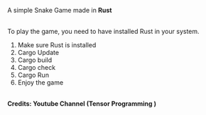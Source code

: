 A simple Snake Game made in <b> Rust </b>

<br>
To play the game, you need to have installed Rust in your system.


<ol>
<li> Make sure Rust is installed</li>
<li> Cargo Update</li>
<li> Cargo build </li>
<li> Cargo check </li>
<li> Cargo Run </li>
<li> Enjoy the game </li>






</ol>

<br>
<b> Credits: Youtube Channel (Tensor Programming ) </b>